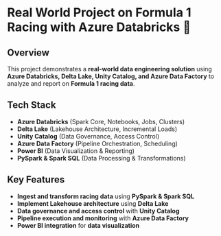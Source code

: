 # Real World Project on Formula 1 Racing with Azure Databricks 🚀

## Overview  
This project demonstrates a **real-world data engineering solution** using **Azure Databricks, Delta Lake, Unity Catalog, and Azure Data Factory** to analyze and report on **Formula 1 racing data**.  

## Tech Stack  
- **Azure Databricks** (Spark Core, Notebooks, Jobs, Clusters)  
- **Delta Lake** (Lakehouse Architecture, Incremental Loads)  
- **Unity Catalog** (Data Governance, Access Control)  
- **Azure Data Factory** (Pipeline Orchestration, Scheduling)  
- **Power BI** (Data Visualization & Reporting)  
- **PySpark & Spark SQL** (Data Processing & Transformations)  

## Key Features  
- **Ingest and transform racing data** using **PySpark & Spark SQL**  
- **Implement Lakehouse architecture** using **Delta Lake**  
- **Data governance and access control** with **Unity Catalog**  
- **Pipeline execution and monitoring** with **Azure Data Factory**  
- **Power BI integration** for **data visualization**  
